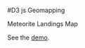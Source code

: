#D3 js Geomapping

Meteorite Landings Map

See the <a href="http://codepen.io/pbweb/full/RGBOLq/" target="_blank">demo</a>.